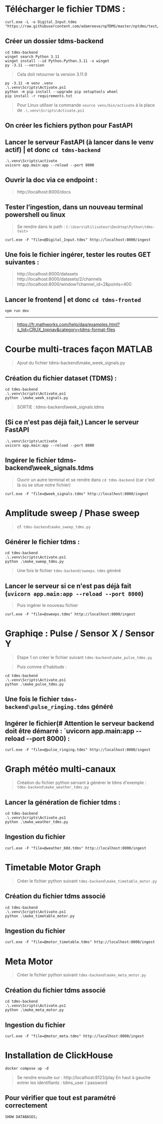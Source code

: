 # Télécharger le fichier TDMS :
```
curl.exe -L -o Digital_Input.tdms "https://raw.githubusercontent.com/adamreeve/npTDMS/master/nptdms/test/data/Digital_Input.tdms"
```

## Créer un dossier tdms-backend

```
cd tdms-backend
winget search Python 3.11
winget install --id Python.Python.3.11 -s winget
py -3.11 --version
```

> Cela doit retourner la version 3.11.9

```
py -3.11 -m venv .venv
.\.venv\Scripts\Activate.ps1
python -m pip install --upgrade pip setuptools wheel
pip install -r requirements.txt
```

> Pour Linux utiliser la commande `source venv/bin/activate` à la place de `.\.venv\Scripts\Activate.ps1`

## On créer les fichiers python pour FastAPI

## Lancer le serveur FastAPI (à lancer dans le venv actif) | et donc `cd tdms-backend`
```
.\.venv\Scripts\activate
uvicorn app.main:app --reload --port 8000
```

## Ouvrir la doc via ce endpoint :
> http://localhost:8000/docs

## Tester l’ingestion, dans un nouveau terminal powershell ou linux
> Se rendre dans le path : `C:\Users\Utilisateur\Desktop\Python\tdms-test>`
```
curl.exe -F "file=@Digital_Input.tdms" http://localhost:8000/ingest
```

## Une fois le fichier ingérer, tester les routes GET suivantes :

> http://localhost:8000/datasets
> http://localhost:8000/datasets/2/channels
> http://localhost:8000/window?channel_id=2&points=400


## Lancer le frontend | et donc `cd tdms-fronted`

```
npm run dev
```


---

> https://fr.mathworks.com/help/daq/examples.html?s_tid=CRUX_topnav&category=tdms-format-files

# Courbe multi-traces façon MATLAB
> Ajout du fichier tdms-backend\make_week_signals.py

## Création du fichier dataset (TDMS) :

```
cd tdms-backend
.\.venv\Scripts\Activate.ps1
python .\make_week_signals.py
```

> SORTIE : tdms-backend\week_signals.tdms

## (Si ce n'est pas déjà fait,) Lancer le serveur FastAPI 
```
.\.venv\Scripts\activate
uvicorn app.main:app --reload --port 8000
```

## Ingérer le fichier tdms-backend\week_signals.tdms
> Ouvrir un autre terminal et se rendre dans `cd tdms-backend` (car c'est là où se situe notre fichier)
```
curl.exe -F "file=@week_signals.tdms" http://localhost:8000/ingest
```


# Amplitude sweep / Phase sweep
> cf. `tdms-backend\make_sweep_tdms.py`

## Générer le fichier tdms :
```
cd tdms-backend
.\.venv\Scripts\Activate.ps1
python .\make_sweep_tdms.py
```

> Une fois le fichier `tdms-backend/sweeps.tdms` généré

## Lancer le serveur si ce n'est pas déjà fait (`uvicorn app.main:app --reload --port 8000`)
> Puis ingérer le nouveau fichier

```
curl.exe -F "file=@sweeps.tdms" http://localhost:8000/ingest
```


# Graphiqe : Pulse / Sensor X / Sensor Y
> Etape 1 on créer le fichier suivant `tdms-backend\make_pulse_tdms.py`

> Puis comme d'habitude :
```
cd tdms-backend
.\.venv\Scripts\Activate.ps1
python .\make_pulse_tdms.py
```


## Une fois le fichier `tdms-backend\pulse_ringing.tdms` généré 
## Ingérer le fichier(# Attention le serveur backend doit être démarré : `uvicorn app.main:app --reload --port 8000) :
```
curl.exe -F "file=@pulse_ringing.tdms" http://localhost:8000/ingest 
```

# Graph météo multi-canaux
> Création du fichier python servant à générer le tdms d'exemple : `tdms-backend\make_weather_tdms.py`

## Lancer la génération de fichier tdms : 
```
cd tdms-backend
.\.venv\Scripts\Activate.ps1
python .\make_weather_tdms.py
```

## Ingestion du fichier 
```
curl.exe -F "file=@weather_60d.tdms" http://localhost:8000/ingest
```

# Timetable Motor Graph
> Créer le fichier python suivant `tdms-backend\make_timetable_motor.py`

## Création du fichier tdms associé
```
cd tdms-backend
.\.venv\Scripts\Activate.ps1
python .\make_timetable_motor.py
```

## Ingestion du fichier 
```
curl.exe -F "file=@motor_timetable.tdms" http://localhost:8000/ingest
```

# Meta Motor
> Créer le fichier python suivant `tdms-backend\make_meta_motor.py`

## Création du fichier tdms associé
```
cd tdms-backend
.\.venv\Scripts\Activate.ps1
python .\make_meta_motor.py
```

## Ingestion du fichier 
```
curl.exe -F "file=@motor_meta.tdms" http://localhost:8000/ingest
```

# Installation de  ClickHouse
```
docker compose up -d
```

> Se rendre ensuite sur : http://localhost:8123/play
> En haut à gauche entrer les identifiants : tdms_user / password

## Pour vérifier que tout est paramétré correctement
```
SHOW DATABASES; 
```

